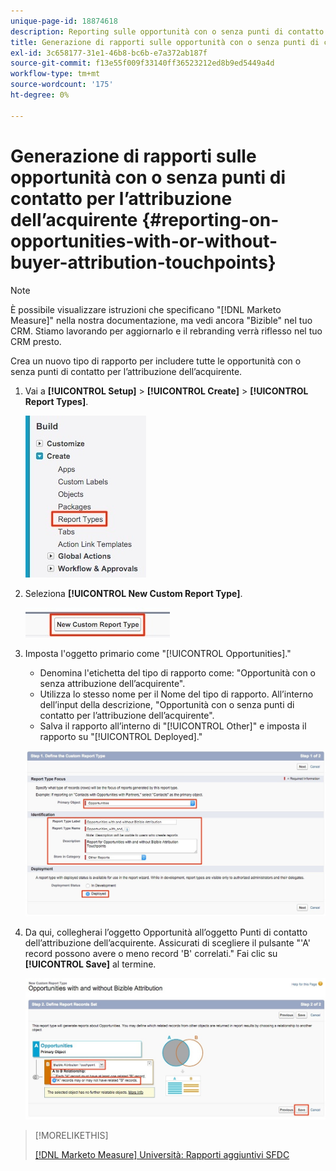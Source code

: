```yaml
---
unique-page-id: 18874618
description: Reporting sulle opportunità con o senza punti di contatto di attribuzione dell'acquirente - [!DNL Marketo Measure] - Documentazione del prodotto
title: Generazione di rapporti sulle opportunità con o senza punti di contatto per l’attribuzione dell’acquirente
exl-id: 3c658177-31e1-46b8-bc6b-e7a372ab187f
source-git-commit: f13e55f009f33140ff36523212ed8b9ed5449a4d
workflow-type: tm+mt
source-wordcount: '175'
ht-degree: 0%

---
```


# Generazione di rapporti sulle opportunità con o senza punti di contatto per l’attribuzione dell’acquirente {#reporting-on-opportunities-with-or-without-buyer-attribution-touchpoints}

>[!NOTE]
>
>È possibile visualizzare istruzioni che specificano &quot;[!DNL Marketo Measure]&quot; nella nostra documentazione, ma vedi ancora &quot;Bizible&quot; nel tuo CRM. Stiamo lavorando per aggiornarlo e il rebranding verrà riflesso nel tuo CRM presto.

Crea un nuovo tipo di rapporto per includere tutte le opportunità con o senza punti di contatto per l’attribuzione dell’acquirente.

1. Vai a **[!UICONTROL Setup]** > **[!UICONTROL Create]** > **[!UICONTROL Report Types]**.

   ![](assets/1-1.jpg)

1. Seleziona **[!UICONTROL New Custom Report Type]**.

   ![](assets/2-1.jpg)

1. Imposta l&#39;oggetto primario come &quot;[!UICONTROL Opportunities].&quot;

   * Denomina l&#39;etichetta del tipo di rapporto come: &quot;Opportunità con o senza attribuzione dell’acquirente&quot;.
   * Utilizza lo stesso nome per il Nome del tipo di rapporto. All’interno dell’input della descrizione, &quot;Opportunità con o senza punti di contatto per l’attribuzione dell’acquirente&quot;.
   * Salva il rapporto all’interno di &quot;[!UICONTROL Other]&quot; e imposta il rapporto su &quot;[!UICONTROL Deployed].&quot;

   ![](assets/3-1.jpg)

1. Da qui, collegherai l’oggetto Opportunità all’oggetto Punti di contatto dell’attribuzione dell’acquirente. Assicurati di scegliere il pulsante &quot;&#39;A&#39; record possono avere o meno record &#39;B&#39; correlati.&quot; Fai clic su **[!UICONTROL Save]** al termine.

   ![](assets/4-1.jpg)

>[!MORELIKETHIS]
>
>[[!DNL Marketo Measure] Università: Rapporti aggiuntivi SFDC](https://universityonline.marketo.com/courses/bizible-fundamentals-bizible-102/#/page/5c5cb68dfb384d0c9fb96cd0)
